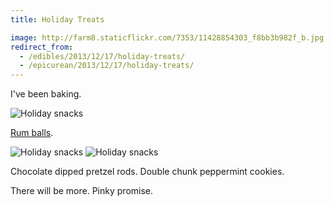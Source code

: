 ```yaml
---
title: Holiday Treats

image: http://farm8.staticflickr.com/7353/11428854303_f8bb3b982f_b.jpg
redirect_from:
  - /edibles/2013/12/17/holiday-treats/
  - /epicurean/2013/12/17/holiday-treats/
---
```


I've been baking.

<div class="photos">
<img src="http://farm6.staticflickr.com/5479/11428851943_244cd7e0a4_b.jpg" class="pop-out" alt="Holiday snacks">
</div>

[Rum balls](http://www.marthastewart.com/351250/rum-balls).

<div class="photos">
<img src="http://farm6.staticflickr.com/5529/11428694835_2ed5d0a565_b.jpg" class="img-wide" alt="Holiday snacks"> <img src="http://farm4.staticflickr.com/3799/11428711694_492922d398_b.jpg" class="img-tall" alt="Holiday snacks">
</div>

Chocolate dipped pretzel rods. Double chunk peppermint cookies.

There will be more. Pinky promise.
